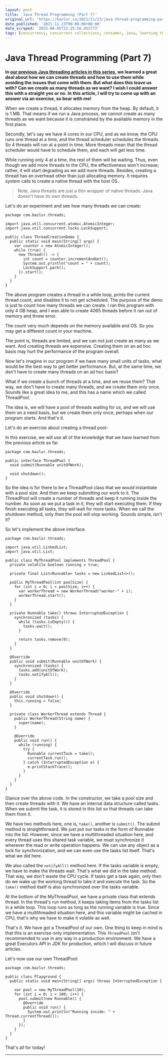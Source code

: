 ```yaml
---
layout: post
title: 'Java Thread Programming (Part 7)'
original_url: 'https://bazlur.ca/2021/11/23/java-thread-programming-part-7/'
date_published: '2021-11-23T00:00:00+00:00'
date_scraped: '2025-08-05T22:25:56.452773'
tags: [concurrency, concurrent collections, consumer, java, learning thread programming, pattern, producer, producer consumer pattern, threads, thread safety, atomicinteger, threadpool, notify, notifyall, thread, thread lifecycle, wait, method, optional, critical section, lock, mutex, mutual exclusion, race condition, synchronized, data race, thread programming, volatile, core java]
---
```


Java Thread Programming (Part 7)
================================

**In [our previous Java threading articles in this series](https://foojay.io/today/author/bazlur-rahman/), we learned a great deal about how we can create threads and how to use them while avoiding the issues that come with them. But what does this leave us with? Can we create as many threads as we want? I wish I could answer this with a straight yes or no. In this article, I will try to come up with an answer via an exercise, so bear with me!**

When we create a thread, it allocates memory from the heap. By default, it is 1 MB. That means if we run a Java process, we cannot create as many threads as we want because it is constrained by the available memory in the first place.

Secondly, let's say we have 4 cores in our CPU, and as we know, the CPU runs one thread at a time, and the thread scheduler schedules the threads. So 4 threads will run at a point in time. More threads mean that the thread scheduler would have to schedule them, and each will get less time.

While running only 4 at a time, the rest of them will be waiting. Thus, even though we add more threads to the CPU, the effectiveness won't increase; rather, it will start degrading as we add more threads. Besides, creating a thread has an overhead other than just allocating memory. It requires system calls to create a native thread with the host OS.
> Note, Java threads are just a thin wrapper of native threads. Java doesn't have its own threads.

Let's do an experiment and see how many threads we can create:

```
package com.bazlur.threads;

import java.util.concurrent.atomic.AtomicInteger;
import java.util.concurrent.locks.LockSupport;

public class ThreadCreationDemo {
  public static void main(String[] args) {
    var counter = new AtomicInteger();
    while (true) {
      new Thread(() -> {
        int count = counter.incrementAndGet();
        System.out.println("count = " + count);
        LockSupport.park();
      }).start();
    }
  }
}
```

The above program creates a thread in a while loop, prints the current thread count, and disables it to not get scheduled. The purpose of the demo is just to count how many threads we can create. I ran this program with only 4 GB heap, and I was able to create 4065 threads before it ran out of memory and threw error.

The count very much depends on the memory available and OS. So you may get a different count in your machine.

The point is, threads are limited, and we can not just create as many as we want. And creating threads are expensive. Creating them on an ad hoc basis may hurt the performance of the program overall.

Now let's imagine in our program if we have many small units of tasks, what would be the best way to get better performance. But, at the same time, we don't have to create many threads on an ad hoc basis?

What if we create a bunch of threads at a time, and we reuse them? That way, we don't have to create many threads, and we create them only once. Sounds like a great idea to me, and this has a name which we called ThreadPool.

The idea is, we will have a pool of threads waiting for us, and we will use them on a need basis, but we create them only once, perhaps when our program starts. And that's it.

Let's do an exercise about creating a thread pool-

In this exercise, we will use all of the knowledge that we have learned from the previous article so far.

```
package com.bazlur.threads;

public interface ThreadPool {
  void submit(Runnable unitOfWork);

  void shutdown();
}
```

So the idea is for there to be a ThreadPool class that we would instantiate with a pool size. And then we keep submitting our work to it. The ThreadPool will create a number of threads and keep it running inside the number. As soon as we put a task in it, they will start executing them. If they finish executing all tasks, they will wait for more tasks. When we call the shutdown method, only then the pool will stop working. Sounds simple, isn't it?

So let's implement the above interface.

```
package com.bazlur.threads;

import java.util.LinkedList;
import java.util.List;

public class MyThreadPool implements ThreadPool {
  private volatile boolean running = true;

  private final List<Runnable> tasks = new LinkedList<>();

  public MyThreadPool(int poolSize) {
    for (int i = 0; i < poolSize; i++) {
      var workerThread = new WorkerThread("worker-" + i);
      workerThread.start();
    }
  }

  private Runnable take() throws InterruptedException {
    synchronized (tasks) {
      while (tasks.isEmpty()) {
        tasks.wait();
      }

      return tasks.remove(0);
    }
  }

  @Override
  public void submit(Runnable unitOfWork) {
    synchronized (tasks) {
      tasks.add(unitOfWork);
      tasks.notifyAll();
    }
  }

  @Override
  public void shutdown() {
    this.running = false;
  }

  private class WorkerThread extends Thread {
    public WorkerThread(String name) {
      super(name);
    }

    @Override
    public void run() {
      while (running) {
        try {
          Runnable currentTask = take();
          currentTask.run();
        } catch (InterruptedException e) {
          e.printStackTrace();
        }
      }
    }
  }
}
```

Glance over the above code. In the constructor, we take a pool size and then create threads with it. We have an internal data structure called tasks. When we submit the task, it is stored in this list so that threads can take them from it.

We have two methods here, one is, `take()`, another is `submit()`. The submit method is straightforward. We just put our tasks in the form of Runnable into the list. However, since we have a multithreaded situation here, and every thread uses this shared task variable, we must synchronize it wherever the read or write operation happens. We can use any object as a lock for synchronization, and we can even use the tasks list itself. That's what we did here.

We also called the `notifyAll()` method here. If the tasks variable is empty, we have to make the threads wait. That's what we did in the take method. That way, we don't waste the CPU cycle. If tasks get a task again, only then do we wake up the working thread to take it and execute the task. So the `take()` method itself is also synchronized over the tasks variable.

At the bottom of the MyThreadPool, we have a private class that extends thread. In the thread's run method, it keeps taking items from the tasks list in a while loop. This loop runs as long as the running variable is true. Since we have a multithreaded situation here, and this variable might be cached in CPU, that's why we have to make it volatile as well.

That's it. We have got a ThreadPool of our own. One thing to keep in mind is that this is an exercise-only implementation. This `ThreadPool` isn't recommended to use in any way in a production environment. We have a great Executors API in JDK for production, which I will discuss in future articles.

Let's now use our own ThreadPool:

```
package com.bazlur.threads;

public class Playground {
  public static void main(String[] args) throws InterruptedException {

    var pool = new MyThreadPool(10);
    for (int i = 0; i < 100; i++) {
      pool.submit(new Runnable() {
        @Override
        public void run() {
          System.out.println("Running inside: " + Thread.currentThread());
        }
      });
    }
  }
}
```

That's all for today!  

*** ** * ** ***

